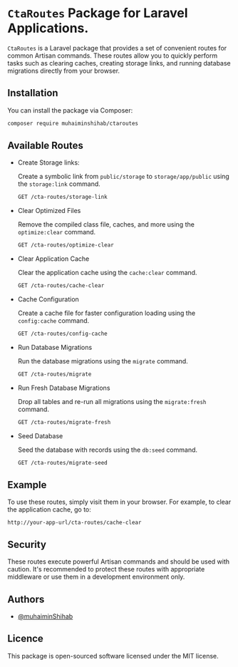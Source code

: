 # `CtaRoutes` Package for Laravel Applications.

`CtaRoutes` is a Laravel package that provides a set of convenient routes for common Artisan commands. These routes allow you to quickly perform tasks such as clearing caches, creating storage links, and running database migrations directly from your browser.

## Installation

You can install the package via Composer:

```bash
composer require muhaiminshihab/ctaroutes
```

## Available Routes
- Create Storage links:

    Create a symbolic link from `public/storage` to `storage/app/public` using the `storage:link` command.

    ```bash
    GET /cta-routes/storage-link
    ```

- Clear Optimized Files

    Remove the compiled class file, caches, and more using the `optimize:clear` command.

    ```bash
    GET /cta-routes/optimize-clear
    ```

- Clear Application Cache

    Clear the application cache using the `cache:clear` command.

    ```bash
    GET /cta-routes/cache-clear
    ```

- Cache Configuration

    Create a cache file for faster configuration loading using the `config:cache` command.

    ```bash
    GET /cta-routes/config-cache
    ```

- Run Database Migrations

    Run the database migrations using the `migrate` command.

    ```bash
    GET /cta-routes/migrate
    ```

- Run Fresh Database Migrations

    Drop all tables and re-run all migrations using the `migrate:fresh` command.

    ```bash
    GET /cta-routes/migrate-fresh
    ```

- Seed Database

    Seed the database with records using the `db:seed` command.

    ```bash
    GET /cta-routes/migrate-seed
    ```

## Example

To use these routes, simply visit them in your browser. For example, to clear the application cache, go to:

```
http://your-app-url/cta-routes/cache-clear
```

## Security

These routes execute powerful Artisan commands and should be used with caution. It's recommended to protect these routes with appropriate middleware or use them in a development environment only.

## Authors

- [@muhaiminShihab](https://www.github.com/muhaiminShihab)

## Licence

This package is open-sourced software licensed under the MIT license.

